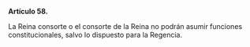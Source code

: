 **Artículo 58.**

La Reina consorte o el consorte de la Reina no podrán asumir funciones constitucionales, salvo lo dispuesto para la Regencia.
